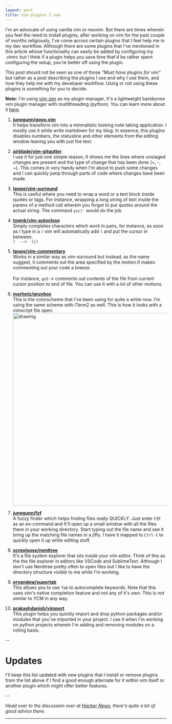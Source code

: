 ```yaml
---
layout: post
title: Vim plugins I use
---
```


I'm an advocate of using vanilla vim or neovim. But there are times wherein you feel the need to install plugins, after working on vim for the past couple of months religiously, I've come across certain plugins that I feel help me in my dev workflow. Although there are some plugins that I've mentioned in this article whose functionality can easily be added by configuring my .vimrc but I think if a plugin helps you save time that'd be rather spent configuring the setup, you're better off using the plugin.

This post should not be seen as one of those *"Must have plugins for vim"* but rather as a post describing the plugins I use and why I use them, and how they help me with my developer workflow. Using or not using these plugins is something for you to decide. 

__Note:__ I'm using [vim-zen](https://github.com/prakashdanish/vim-zen) as my plugin manager, It's a lightweight barebones vim plugin manager with multithreading (python). You can learn more about it [here](https://github.com/prakashdanish/vim-zen).

1. [__junegunn/goyo.vim__](https://github.com/junegunn/goyo.vim)<br>
It helps transform vim into a minmalistic looking note taking application. I mostly use it while write markdown for my blog. In essence, this plugins disables numbers, the statusline and other elements from the editing window leaving you with just the text.

2. [__airblade/vim-gitgutter__](https://github.com/airblade/vim-gitgutter)<br>
I use it for just one simple reason, It shows me the lines where unstaged changes are present and the type of change that has been done (+, -, ~). This comes in very handy when I'm about to push some changes and I can quickly jump through parts of code where changes have been made.

3. [__tpope/vim-surround__](https://github.com/tpope/vim-surround)<br>
This is useful where you need to wrap a word or a text block inside quotes or tags. For instance, wrapping a long string of text inside the parens of a method call wherein you forgot to put quotes around the actual string. The command `ysi('` would do the job.

4. [__townk/vim-autoclose__](https://github.com/townk/vim-autoclose)<br>
Simply completes characters which work in pairs, for instance, as soon as I type in a `(` vim will automatically add `)` and put the cursor in between.<br>
`(  -->  (|)`

5. [__tpope/vim-commentary__](https://github.com/tpope/vim-commentary)<br>
Works in a similar way as vim-surround but instead, as the name suggest, it comments out the area specified by the motion.It makes commenting out your code a breeze.<br><br>
For instance, `gcG` -> comments out contents of the file from current cursor position to end of file. You can use it with a lot of other motions.

6. [__morhetz/gruvbox__](https://github.com/morhetz/gruvbox)<br>
This is the colorscheme that I've been using for quite a while now. I'm using the same scheme with iTerm2 as well. This is how it looks with a vimscript file open. <img src="https://imgur.com/TQpjlUI.png" alt="drawing" width="600px"/>


7. [__junegunn/fzf__](https://github.com/junegunn/fzf)<br>
A fuzzy finder which helps finding files really QUICKLY. Just enter `FZF` as an ex-command and It'll open up a small window with all the files there in your working directory. Start typing out the file name and see it bring up the matching file names in a jiffy. I have it mapped to `Ctrl-t` to quickly open it up while editing stuff.

8. [__scrooloose/nerdtree__](https://github.com/scrooloose/nerdtree)<br>
It's a file system explorer that sits inside your vim editor. Think of this as the the file explorer in editors like VSCode and SublimeText. Although I don't use Nerdtree pretty often to open files but I like to have the directory structure visible to me while I'm working. 

9. [__ervandew/supertab__](https://github.com/ervandew/supertab)<br>
This allows you to use `Tab` to autocomplete keywords. Note that this uses vim's native completion feature and not any of it's own. This is not similar to YCM in any way.

10. [__prakashdanish/vimport__](https://github.com/prakashdanish/vimport)<br>
This plugin helps you quickly import and drop python packages and/or modules that you've imported in your project. I use it when I'm working on python projects wherein I'm adding and removing modules on a rolling basis.

--

# Updates 
I'll keep this list updated with new plugins that I install or remove plugins from the list above if I find a good enough alternate for it within vim itself or another plugin which might offer better features. 

--

*Head over to the discussion over at [Hacker News](https://news.ycombinator.com/item?id=17430546), there's quite a lot of good advice there.*


---
